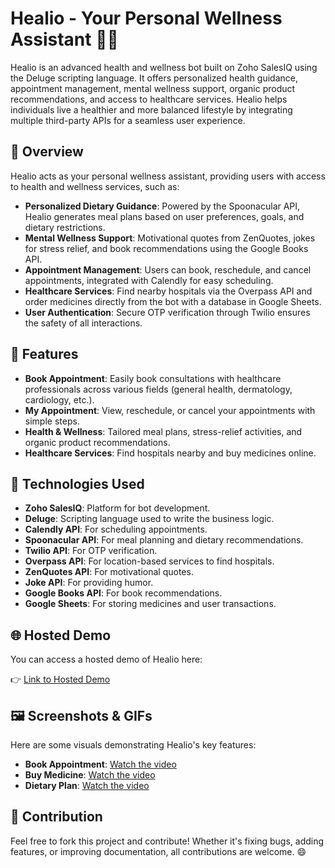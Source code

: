 # Healio - Your Personal Wellness Assistant 💪💚

Healio is an advanced health and wellness bot built on Zoho SalesIQ using the Deluge scripting language. It offers personalized health guidance, appointment management, mental wellness support, organic product recommendations, and access to healthcare services. Healio helps individuals live a healthier and more balanced lifestyle by integrating multiple third-party APIs for a seamless user experience.

## 🚀 Overview

Healio acts as your personal wellness assistant, providing users with access to health and wellness services, such as:

- **Personalized Dietary Guidance**: Powered by the Spoonacular API, Healio generates meal plans based on user preferences, goals, and dietary restrictions.
- **Mental Wellness Support**: Motivational quotes from ZenQuotes, jokes for stress relief, and book recommendations using the Google Books API.
- **Appointment Management**: Users can book, reschedule, and cancel appointments, integrated with Calendly for easy scheduling.
- **Healthcare Services**: Find nearby hospitals via the Overpass API and order medicines directly from the bot with a database in Google Sheets.
- **User Authentication**: Secure OTP verification through Twilio ensures the safety of all interactions.

## 🌟 Features

- **Book Appointment**: Easily book consultations with healthcare professionals across various fields (general health, dermatology, cardiology, etc.).
- **My Appointment**: View, reschedule, or cancel your appointments with simple steps.
- **Health & Wellness**: Tailored meal plans, stress-relief activities, and organic product recommendations.
- **Healthcare Services**: Find hospitals nearby and buy medicines online.

## 🔧 Technologies Used

- **Zoho SalesIQ**: Platform for bot development.
- **Deluge**: Scripting language used to write the business logic.
- **Calendly API**: For scheduling appointments.
- **Spoonacular API**: For meal planning and dietary recommendations.
- **Twilio API**: For OTP verification.
- **Overpass API**: For location-based services to find hospitals.
- **ZenQuotes API**: For motivational quotes.
- **Joke API**: For providing humor.
- **Google Books API**: For book recommendations.
- **Google Sheets**: For storing medicines and user transactions.

## 🌐 Hosted Demo

You can access a hosted demo of Healio here:

👉 [Link to Hosted Demo](https://bespoke-praline-224d75.netlify.app/)

## 🖼️ Screenshots & GIFs

Here are some visuals demonstrating Healio's key features:


- **Book Appointment**: [Watch the video](https://github.com/samhitamahe/Healio-Your-Personal-Wellness-Assistant/blob/05db28d5563493a3511c852914f5f1c4e1450bbc/1.mp4?raw=true)
- **Buy Medicine**: [Watch the video](https://github.com/samhitamahe/Healio-Your-Personal-Wellness-Assistant/blob/05db28d5563493a3511c852914f5f1c4e1450bbc/2.mp4?raw=true)
- **Dietary Plan**: [Watch the video](https://github.com/samhitamahe/Healio-Your-Personal-Wellness-Assistant/blob/05db28d5563493a3511c852914f5f1c4e1450bbc/3.mp4?raw=true)
  
## 🤝 Contribution

Feel free to fork this project and contribute! Whether it's fixing bugs, adding features, or improving documentation, all contributions are welcome. 😄
